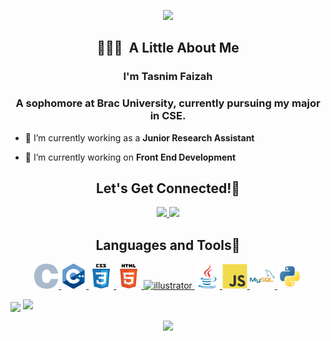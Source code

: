 <p align="center">
  <img src="https://capsule-render.vercel.app/api?type=waving&height=150&color=gradient&text=Hi%20There%20&desc=Welcome%20to%20my%20Github%20profile&fontColor=FFFFFF&descSize=-40&descAlign=65&descAlignY=80&animation=twinkling"/>
</p>
<!-- <img src="https://capsule-render.vercel.app/api?type=waving&color=gradient&text=Hello!&height=100&section=header"/> -->
<h2 align="center"> 👩🏻‍💻 &nbsp;A Little About Me </h2>
<h3 align="center">I'm Tasnim Faizah</h3>
<h3 align="center">A sophomore at Brac University, currently pursuing my major in CSE.</h3>

- 🔭 I’m currently working as a **Junior Research Assistant**

- 🌱 I’m currently working on **Front End Development**
<h2 align="center">
  Let's Get Connected!💬
</h2>

<p align="center">
<a href="https://linkedin.com/in/tasnim faizah">
  <img height="50" src="https://user-images.githubusercontent.com/46517096/166973395-19676cd8-f8ec-4abf-83ff-da8243505b82.png"/>
</a>
<a href="https://instagram.com/doomed_tee">
  <img height="50" src="https://user-images.githubusercontent.com/46517096/166974368-9798f39f-1f46-499c-b14e-81f0a3f83a06.png"/>
</a>
</p>

<h2 align="center">Languages and Tools🧃</h2>
<p align="center"> <a href="https://www.cprogramming.com/" target="_blank" rel="noreferrer"> <img src="https://raw.githubusercontent.com/devicons/devicon/master/icons/c/c-original.svg" alt="c" width="40" height="40"/> </a> <a href="https://www.w3schools.com/cpp/" target="_blank" rel="noreferrer"> <img src="https://raw.githubusercontent.com/devicons/devicon/master/icons/cplusplus/cplusplus-original.svg" alt="cplusplus" width="40" height="40"/> </a> <a href="https://www.w3schools.com/css/" target="_blank" rel="noreferrer"> <img src="https://raw.githubusercontent.com/devicons/devicon/master/icons/css3/css3-original-wordmark.svg" alt="css3" width="40" height="40"/> </a> <a href="https://www.w3.org/html/" target="_blank" rel="noreferrer"> <img src="https://raw.githubusercontent.com/devicons/devicon/master/icons/html5/html5-original-wordmark.svg" alt="html5" width="40" height="40"/> </a> <a href="https://www.adobe.com/in/products/illustrator.html" target="_blank" rel="noreferrer"> <img src="https://www.vectorlogo.zone/logos/adobe_illustrator/adobe_illustrator-icon.svg" alt="illustrator" width="40" height="40"/> </a> <a href="https://www.java.com" target="_blank" rel="noreferrer"> <img src="https://raw.githubusercontent.com/devicons/devicon/master/icons/java/java-original.svg" alt="java" width="40" height="40"/> </a> <a href="https://developer.mozilla.org/en-US/docs/Web/JavaScript" target="_blank" rel="noreferrer"> <img src="https://raw.githubusercontent.com/devicons/devicon/master/icons/javascript/javascript-original.svg" alt="javascript" width="40" height="40"/> </a> <a href="https://www.mysql.com/" target="_blank" rel="noreferrer"> <img src="https://raw.githubusercontent.com/devicons/devicon/master/icons/mysql/mysql-original-wordmark.svg" alt="mysql" width="40" height="40"/> </a> <a href="https://www.python.org" target="_blank" rel="noreferrer"> <img src="https://raw.githubusercontent.com/devicons/devicon/master/icons/python/python-original.svg" alt="python" width="40" height="40"/> </a> </p>
<a href="https://github.com/TeeNdTea/TeeNdTea"> <img height=200 align="center" src="https://github-readme-stats.vercel.app/api?username=TeeNdTea&show_icons=true&theme=calm" /></a> 
<a href="https://github.com/TeeNdTea/TeeNdTea"> <img height=200 src="https://github-readme-stats.vercel.app/api/top-langs?username=TeeNdTea&layout=compact&show_icons=true&theme=calm&langs_count=8&card_width=320" /></a>
<p align="center">
  <img src="https://capsule-render.vercel.app/api?type=waving&color=gradient&height=100&section=footer"/>
</p>
